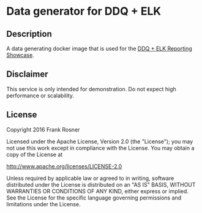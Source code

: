 # Data generator for DDQ + ELK

## Description

A data generating docker image that is used for the [DDQ + ELK Reporting Showcase](https://github.com/FRosner/ddq-demo-elk).

## Disclaimer

This service is only intended for
demonstration. Do not expect high performance or scalability.

## License

Copyright 2016 Frank Rosner

Licensed under the Apache License, Version 2.0 (the "License"); you may not use this work except in compliance with the License. You may obtain a copy of the License at

http://www.apache.org/licenses/LICENSE-2.0

Unless required by applicable law or agreed to in writing, software distributed under the License is distributed on an "AS IS" BASIS, WITHOUT WARRANTIES OR CONDITIONS OF ANY KIND, either express or implied. See the License for the specific language governing permissions and limitations under the License.
